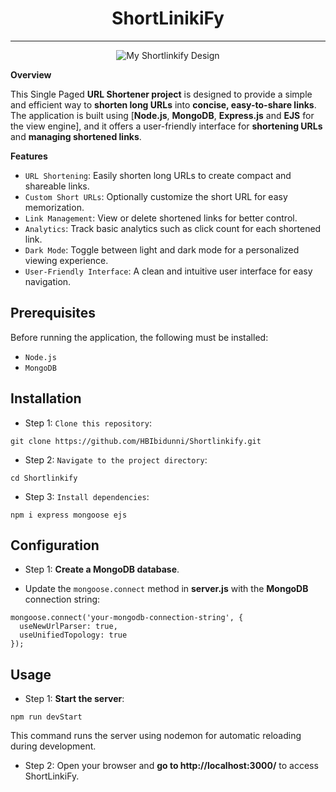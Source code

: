 <div align="center">
  <h1>ShortLinikiFy</h1>
</div>

------------------------

<div align="center">
  <img src="https://i.imgur.com/0iXMDac.jpg" alt="My Shortlinkify Design">
</div>

__Overview__

This Single Paged __URL Shortener project__ is designed to provide a simple and efficient way to __shorten long URLs__ into __concise, easy-to-share links__. 
The application is built using [__Node.js__, __MongoDB__, __Express.js__ and __EJS__ for the view engine],
and it offers a user-friendly interface for __shortening URLs__ and __managing shortened links__.

__Features__
- `URL Shortening`: Easily shorten long URLs to create compact and shareable links.
- `Custom Short URLs`: Optionally customize the short URL for easy memorization.
- `Link Management`: View or delete shortened links for better control.
- `Analytics`: Track basic analytics such as click count for each shortened link.
- `Dark Mode`: Toggle between light and dark mode for a personalized viewing experience.
- `User-Friendly Interface`: A clean and intuitive user interface for easy navigation.

## Prerequisites
Before running the application, the following must be installed:
- `Node.js`
- `MongoDB`

## Installation
- Step 1: `Clone this repository`:

```
git clone https://github.com/HBIbidunni/Shortlinkify.git

```
- Step 2: `Navigate to the project directory`: 

```
cd Shortlinkify

```
- Step 3: `Install dependencies`: 

```
npm i express mongoose ejs

``` 

## Configuration
- Step 1: __Create a MongoDB database__.

- Update the `mongoose.connect` method in __server.js__ with the __MongoDB__ connection string:

```
mongoose.connect('your-mongodb-connection-string', {
  useNewUrlParser: true,
  useUnifiedTopology: true
});

```

## Usage
- Step 1: __Start the server__:

```
npm run devStart

```

This command runs the server using nodemon for automatic reloading during development.

- Step 2: Open your browser and __go to http://localhost:3000/__ to access ShortLinkiFy.
